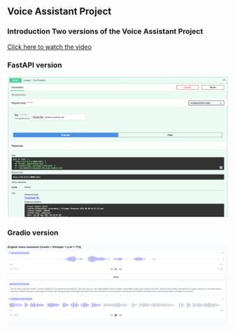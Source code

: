## Voice Assistant Project

### Introduction Two versions of the Voice Assistant Project
[Click here to watch the video](https://github.com/inference-ai-course/JieZhu-Homework/blob/main/class3/FirstProject-VoiceAssistant.mp4)

### FastAPI version
![My Photo](screenshots/FastAPI.PNG)

### Gradio version
![My Photo](screenshots/Gradio-Interface.PNG)
